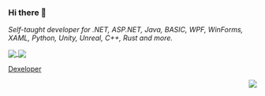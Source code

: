 ### Hi there 👋
*Self-taught developer for .NET, ASP.NET, Java, BASIC, WPF, WinForms, XAML, Python, Unity, Unreal, C++, Rust and more.*

<!--
**developerx-official/developerx-official** is a ✨ _special_ ✨ repository because its `README.md` (this file) appears on your GitHub profile.

Here are some ideas to get you started:

- 🔭 I’m currently working on ...
- 🌱 I’m currently learning ...
- 👯 I’m looking to collaborate on ...
- 🤔 I’m looking for help with ...
- 💬 Ask me about ...
- 📫 How to reach me: ...
- 😄 Pronouns: ...
- ⚡ Fun fact: ...
-->

<a href="https://github.com/anuraghazra/github-readme-stats">
  <img align="center" src="https://github-readme-stats.vercel.app/api/top-langs/?username=developerx-official&theme=material-palenight" />
</a>
<a href="https://github.com/anuraghazra/github-readme-stats">
  <img align="center" src="https://github-readme-stats.vercel.app/api?username=developerx-official&theme=material-palenight" />
</a>

<br/>

[Dexeloper](https://dexeloper.com/)

<a href="https://dexeloper.com/">
  <img align="right" src="https://dexeloper.com/wp-content/uploads/2022/01/Artboard_1_copy_3DEV_X-150x150.png"/>
</a>
